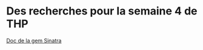 <h1> Des recherches pour la semaine 4 de THP </h1>

<a href="https://github.com/sinatra/sinatra" target=blank> Doc de la gem Sinatra </a>
